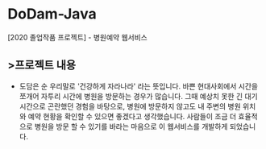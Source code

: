 # DoDam-Java
[2020 졸업작품 프로젝트] - 병원예약 웹서비스

## >프로젝트 내용
- 도담은 순 우리말로 '건강하게 자라나라' 라는 뜻입니다.
바쁜 현대사회에서 시간을 쪼개어 자투리 시간에 병원을 방문하는 경우가 많습니다.
그때 예상치 못한 긴 대기시간으로 곤란했던 경험을 바탕으로, 병원에 방문하지 않고도 내 주변의 병원 위치와 예약 현황을 확인할 수 있으면 좋겠다고 생각했습니다. 사람들이 조금 더 효율적으로 병원을 방문 할 수 있기를 바라는 마음으로 이 웹서비스를 개발하게 되었습니다.
